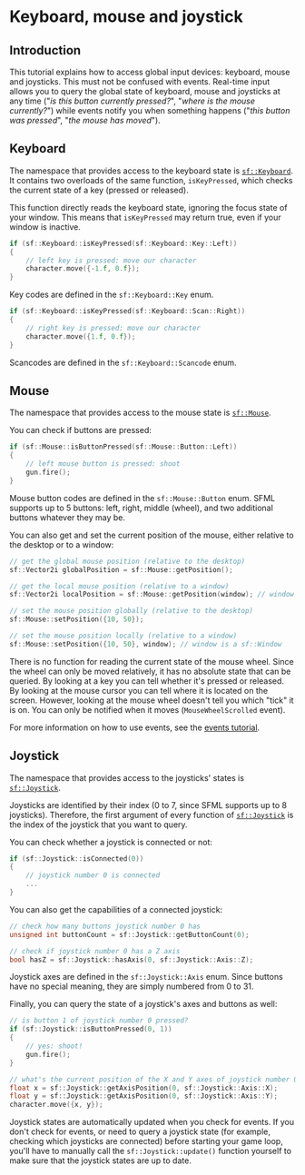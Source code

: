 # Keyboard, mouse and joystick

## Introduction

This tutorial explains how to access global input devices: keyboard, mouse and joysticks.
This must not be confused with events.
Real-time input allows you to query the global state of keyboard, mouse and joysticks at any time ("_is this button currently pressed?_", "_where is the mouse currently?_") while events notify you when something happens ("_this button was pressed_", "_the mouse has moved_").

## Keyboard

The namespace that provides access to the keyboard state is [`sf::Keyboard`](../../../documentation/3.0.2/namespacesf_1_1Keyboard.html "sf::Keyboard documentation").
It contains two overloads of the same function, `isKeyPressed`, which checks the current state of a key (pressed or released).

This function directly reads the keyboard state, ignoring the focus state of your window.
This means that `isKeyPressed` may return true, even if your window is inactive.

```cpp
if (sf::Keyboard::isKeyPressed(sf::Keyboard::Key::Left))
{
    // left key is pressed: move our character
    character.move({-1.f, 0.f});
}
```

Key codes are defined in the `sf::Keyboard::Key` enum.

```cpp
if (sf::Keyboard::isKeyPressed(sf::Keyboard::Scan::Right))
{
    // right key is pressed: move our character
    character.move({1.f, 0.f});
}
```

Scancodes are defined in the `sf::Keyboard::Scancode` enum.

## Mouse

The namespace that provides access to the mouse state is [`sf::Mouse`](../../../documentation/3.0.2/namespacesf_1_1Mouse.html "sf::Mouse documentation").

You can check if buttons are pressed:

```cpp
if (sf::Mouse::isButtonPressed(sf::Mouse::Button::Left))
{
    // left mouse button is pressed: shoot
    gun.fire();
}
```

Mouse button codes are defined in the `sf::Mouse::Button` enum.
SFML supports up to 5 buttons: left, right, middle (wheel), and two additional buttons whatever they may be.

You can also get and set the current position of the mouse, either relative to the desktop or to a window:

```cpp
// get the global mouse position (relative to the desktop)
sf::Vector2i globalPosition = sf::Mouse::getPosition();

// get the local mouse position (relative to a window)
sf::Vector2i localPosition = sf::Mouse::getPosition(window); // window is a sf::Window
```

```cpp
// set the mouse position globally (relative to the desktop)
sf::Mouse::setPosition({10, 50});

// set the mouse position locally (relative to a window)
sf::Mouse::setPosition({10, 50}, window); // window is a sf::Window
```

There is no function for reading the current state of the mouse wheel.
Since the wheel can only be moved relatively, it has no absolute state that can be queried.
By looking at a key you can tell whether it's pressed or released.
By looking at the mouse cursor you can tell where it is located on the screen.
However, looking at the mouse wheel doesn't tell you which "tick" it is on.
You can only be notified when it moves (`MouseWheelScrolled` event).

For more information on how to use events, see the [events tutorial](events.md).

## Joystick

The namespace that provides access to the joysticks' states is [`sf::Joystick`](../../../documentation/3.0.2/namespacesf_1_1Joystick.html "sf::Joystick documentation").

Joysticks are identified by their index (0 to 7, since SFML supports up to 8 joysticks).
Therefore, the first argument of every function of [`sf::Joystick`](../../../documentation/3.0.2/namespacesf_1_1Joystick.html "sf::Joystick documentation") is the index of the joystick that you want to query.

You can check whether a joystick is connected or not:

```cpp
if (sf::Joystick::isConnected(0))
{
    // joystick number 0 is connected
    ...
}
```

You can also get the capabilities of a connected joystick:

```cpp
// check how many buttons joystick number 0 has
unsigned int buttonCount = sf::Joystick::getButtonCount(0);

// check if joystick number 0 has a Z axis
bool hasZ = sf::Joystick::hasAxis(0, sf::Joystick::Axis::Z);
```

Joystick axes are defined in the `sf::Joystick::Axis` enum.
Since buttons have no special meaning, they are simply numbered from 0 to 31.

Finally, you can query the state of a joystick's axes and buttons as well:

```cpp
// is button 1 of joystick number 0 pressed?
if (sf::Joystick::isButtonPressed(0, 1))
{
    // yes: shoot!
    gun.fire();
}

// what's the current position of the X and Y axes of joystick number 0?
float x = sf::Joystick::getAxisPosition(0, sf::Joystick::Axis::X);
float y = sf::Joystick::getAxisPosition(0, sf::Joystick::Axis::Y);
character.move({x, y});
```

Joystick states are automatically updated when you check for events.
If you don't check for events, or need to query a joystick state (for example, checking which joysticks are connected) before starting your game loop, you'll have to manually call the `sf::Joystick::update()` function yourself to make sure that the joystick states are up to date.
